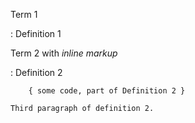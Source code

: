 Term 1

:   Definition 1

Term 2 with *inline markup*

:   Definition 2

        { some code, part of Definition 2 }

    Third paragraph of definition 2.